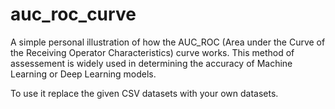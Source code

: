 # auc_roc_curve

A simple personal illustration of how the AUC_ROC (Area under the Curve of the Receiving Operator Characteristics) curve works. This method of assessement is 
widely used in determining the accuracy of Machine Learning or Deep Learning models. 

To use it replace the given CSV datasets with your own datasets. 
